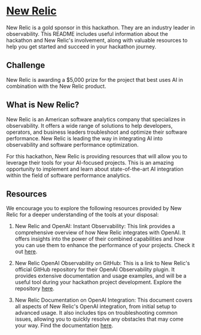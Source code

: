 # [New Relic](https://newrelic.com/)
New Relic is a gold sponsor in this hackathon. They are an industry leader in observability. This README includes useful information about the hackathon and New Relic's involvement, along with valuable resources to help you get started and succeed in your hackathon journey.

## Challenge

New Relic is awarding a $5,000 prize for the project that best uses AI in combination with the New Relic product.

## What is New Relic?
New Relic is an American software analytics company that specializes in observability. It offers a wide range of solutions to help developers, operators, and business leaders troubleshoot and optimize their software performance. New Relic is leading the way in integrating AI into observability and software performance optimization.

For this hackathon, New Relic is providing resources that will allow you to leverage their tools for your AI-focused projects. This is an amazing opportunity to implement and learn about state-of-the-art AI integration within the field of software performance analytics.

## Resources

We encourage you to explore the following resources provided by New Relic for a deeper understanding of the tools at your disposal:

1. New Relic and OpenAI: Instant Observability: This link provides a comprehensive overview of how New Relic integrates with OpenAI. It offers insights into the power of their combined capabilities and how you can use them to enhance the performance of your projects. Check it out [here](https://newrelic.com/instant-observability/openai).

2. New Relic OpenAI Observability on GitHub: This is a link to New Relic's official GitHub repository for their OpenAI Observability plugin. It provides extensive documentation and usage examples, and will be a useful tool during your hackathon project development. Explore the repository [here](https://github.com/newrelic/nr-openai-observability).

3. New Relic Documentation on OpenAI Integration: This document covers all aspects of New Relic's OpenAI integration, from initial setup to advanced usage. It also includes tips on troubleshooting common issues, allowing you to quickly resolve any obstacles that may come your way. Find the documentation [here](https://docs.newrelic.com/docs/mlops/integrations/openai-integration/).


